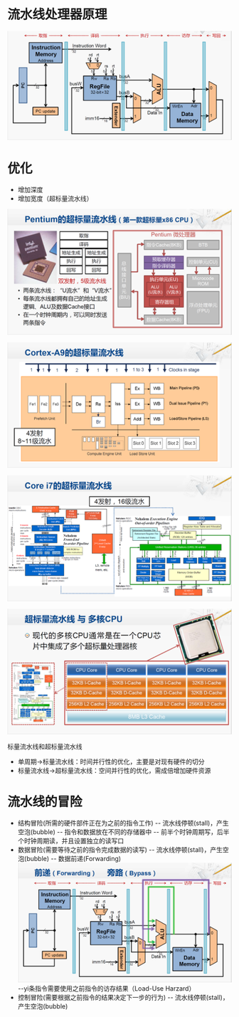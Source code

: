 # 流水线处理器原理
![enter image description here](https://github.com/benxwen/Notes/raw/master/Computer%20organization/Snipaste_2020-05-09_18-35-40.png)
# 优化
- 增加深度
- 增加宽度（超标量流水线）

![enter image description here](https://github.com/benxwen/Notes/raw/master/Computer%20organization/Snipaste_2020-05-09_18-42-33.png)

![enter image description here](https://github.com/benxwen/Notes/raw/master/Computer%20organization/Snipaste_2020-05-09_18-42-43.png)

![enter image description here](https://github.com/benxwen/Notes/raw/master/Computer%20organization/Snipaste_2020-05-09_18-42-49.png)

![enter image description here](https://github.com/benxwen/Notes/raw/master/Computer%20organization/Snipaste_2020-05-09_18-44-30.png)

标量流水线和超标量流水线
- 单周期→标量流水线：时间并行性的优化，主要是对现有硬件的切分
- 标量流水线→超标量流水线：空间并行性的优化，需成倍增加硬件资源
# 流水线的冒险
- 结构冒险(所需的硬件部件正在为之前的指令工作)
-- 流水线停顿(stall)，产生空泡(bubble)
-- 指令和数据放在不同的存储器中
-- 前半个时钟周期写，后半个时钟周期读，并且设置独立的读写口
- 数据冒险(需要等待之前的指令完成数据的读写)
-- 流水线停顿(stall)，产生空泡(bubble)
-- 数据前递(Forwarding)
![enter image description here](https://github.com/benxwen/Notes/raw/master/Computer%20organization/Snipaste_2020-05-09_18-53-29.png)
--yi条指令需要使用之前指令的访存结果（Load-Use Harzard）
- 控制冒险(需要根据之前指令的结果决定下一步的行为)
-- 流水线停顿(stall)，产生空泡(bubble)
<!--stackedit_data:
eyJoaXN0b3J5IjpbLTEwNTgzMjU2NDYsMTQxOTkwOTM2MiwxMz
U4NjEyOTI0LDczMDk5ODExNl19
-->